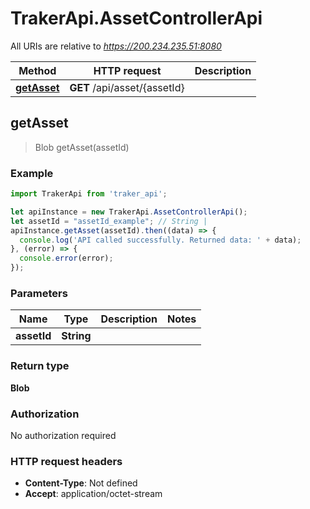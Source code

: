 # TrakerApi.AssetControllerApi

All URIs are relative to *https://200.234.235.51:8080*

Method | HTTP request | Description
------------- | ------------- | -------------
[**getAsset**](AssetControllerApi.md#getAsset) | **GET** /api/asset/{assetId} | 



## getAsset

> Blob getAsset(assetId)



### Example

```javascript
import TrakerApi from 'traker_api';

let apiInstance = new TrakerApi.AssetControllerApi();
let assetId = "assetId_example"; // String | 
apiInstance.getAsset(assetId).then((data) => {
  console.log('API called successfully. Returned data: ' + data);
}, (error) => {
  console.error(error);
});

```

### Parameters


Name | Type | Description  | Notes
------------- | ------------- | ------------- | -------------
 **assetId** | **String**|  | 

### Return type

**Blob**

### Authorization

No authorization required

### HTTP request headers

- **Content-Type**: Not defined
- **Accept**: application/octet-stream

